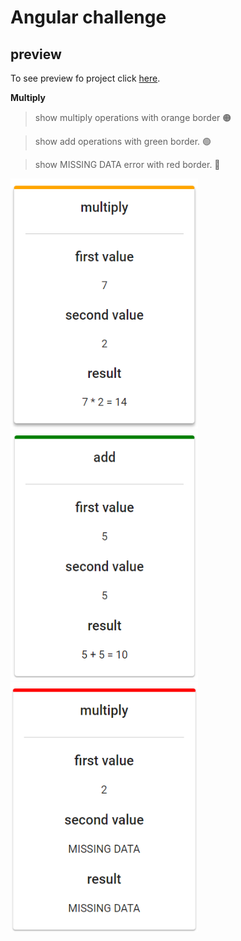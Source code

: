 # Angular challenge

## preview
 To see preview fo project click [here](https://s9.gifyu.com/images/preview.gif).

**Multiply**
> show multiply operations with orange border :orange_circle:

> show add operations with green border. :green_circle:

> show MISSING DATA error with red border. :red_circle:

<img height="400" src="./assets/multiply.PNG" width="300"/> <img height="400" src="./assets/add.PNG" width="300"/> <img height="400" src="./assets/missing.PNG" width="300"/>












